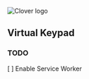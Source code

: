 ![Clover logo](https://www.clover.com/assets/images/public-site/press/clover_primary_gray_rgb.png)

## Virtual Keypad

### TODO

[ ] Enable Service Worker
